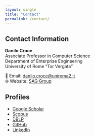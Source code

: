 ```yaml
---
layout: single
title: "Contact"
permalink: /contact/
---
```


## Contact Information
**Danilo Croce**  
Associate Professor in Computer Science  
Department of Enterprise Engineering  
University of Rome “Tor Vergata”  

📧 Email: [danilo.croce@uniroma2.it](mailto:danilo.croce@uniroma2.it)  
🌐 Website: [SAG Group](http://sag.art.uniroma2.it)  

## Profiles
- [Google Scholar](https://scholar.google.it/citations?user=dXewdYAAAAAJ)  
- [Scopus](https://www.scopus.com/authid/detail.uri?authorId=27567467600)  
- [DBLP](https://dblp.org/pid/64/9299.html)  
- [GitHub](https://github.com/crux82)  
- [LinkedIn](https://www.linkedin.com/in/danilo-croce-3185943/)  
